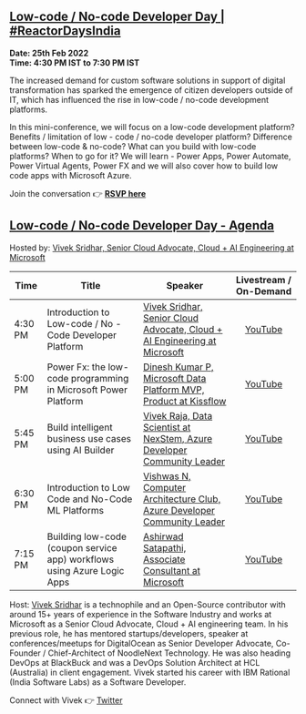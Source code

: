 ## [Low-code / No-code Developer Day | #ReactorDaysIndia](https://www.meetup.com/microsoft-reactor-bengaluru/events/283522502/)

**Date: 25th Feb 2022 </br>
Time: 4:30 PM IST to 7:30 PM IST**

The increased demand for custom software solutions in support of digital transformation has sparked the emergence of citizen developers outside of IT, which has influenced the rise in low-code / no-code development platforms.

In this mini-conference, we will focus on a low-code development platform? Benefits / limitation of low - code / no-code developer platform? Difference between low-code & no-code? What can you build with low-code platforms? When to go for it? We will learn - Power Apps, Power Automate, Power Virtual Agents, Power FX and we will also cover how to build low code apps with Microsoft Azure.

Join the conversation :point_right: [**RSVP here**](https://www.meetup.com/microsoft-reactor-bengaluru/events/283522502/)

## [Low-code / No-code Developer Day - Agenda](https://www.meetup.com/microsoft-reactor-bengaluru/events/283522502/)

Hosted by: [Vivek Sridhar, Senior Cloud Advocate, Cloud + AI Engineering at Microsoft](https://twitter.com/vivek_sridhar)

|     Time     |    Title   | Speaker | Livestream / On-Demand | 
|     ---    | ---          | ---     | :---: |
| 4:30 PM   |  Introduction to Low-code / No - Code Developer Platform | [Vivek Sridhar, Senior Cloud Advocate, Cloud + AI Engineering at Microsoft](https://twitter.com/vivek_sridhar) | [YouTube](https://aka.ms/LowCode/NoCode-25/02) |
| 5:00 PM   | Power Fx: the low-code programming in Microsoft Power Platform |  [Dinesh Kumar P, Microsoft Data Platform MVP, Product at Kissflow](https://www.linkedin.com/in/dinesh-kumar-prabakaran/) | [YouTube](https://aka.ms/LowCode/NoCode-25/02) |
| 5:45 PM   |  Build intelligent business use cases using AI Builder |  [Vivek Raja, Data Scientist at NexStem, Azure Developer Community Leader](https://twitter.com/VivekRaja007) | [YouTube](https://aka.ms/LowCode/NoCode-25/02) |
| 6:30 PM   | Introduction to Low Code and No-Code ML Platforms |  [Vishwas N, Computer Architecture Club, Azure Developer Community Leader](https://www.linkedin.com/in/vishwas-n-0590591b0/) | [YouTube](https://aka.ms/LowCode/NoCode-25/02) |
| 7:15 PM   | Building low-code (coupon service app) workflows using Azure Logic Apps |  [Ashirwad Satapathi, Associate Consultant at Microsoft](https://www.linkedin.com/in/ashirwad-satapathi/) | [YouTube](https://aka.ms/LowCode/NoCode-25/02) |

Host: [Vivek Sridhar](https://twitter.com/vivek_sridhar) is a technophile and an Open-Source contributor with around 15+ years of experience in the Software Industry and works at Microsoft as a Senior Cloud Advocate, Cloud + AI engineering team. In his previous role, he has mentored startups/developers, speaker at conferences/meetups for DigitalOcean as Senior Developer Advocate, Co-Founder / Chief-Architect of NoodleNext Technology. He was also heading DevOps at BlackBuck and was a DevOps Solution Architect at HCL (Australia) in client engagement. Vivek started his career with IBM Rational (India Software Labs) as a Software Developer.

Connect with Vivek 👉 [Twitter](https://twitter.com/vivek_sridhar)


